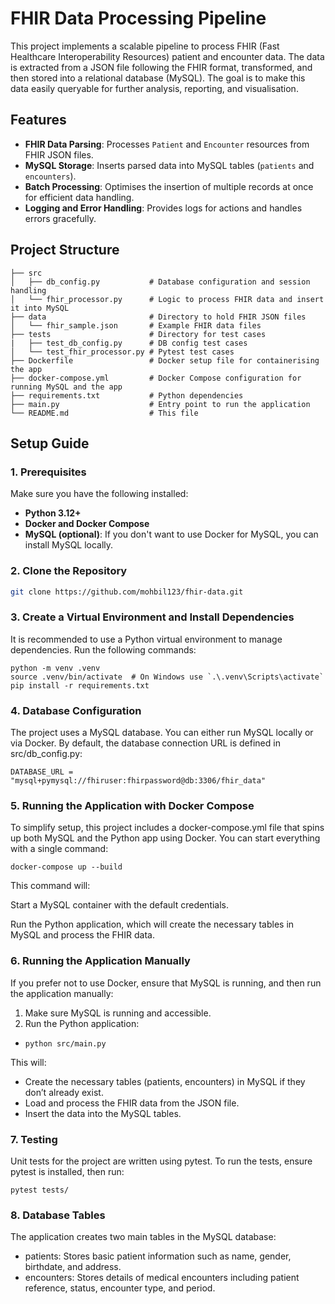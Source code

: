 # FHIR Data Processing Pipeline

This project implements a scalable pipeline to process FHIR (Fast Healthcare Interoperability Resources) patient and encounter data. The data is extracted from a JSON file following the FHIR format, transformed, and then stored into a relational database (MySQL). The goal is to make this data easily queryable for further analysis, reporting, and visualisation.

## Features

- **FHIR Data Parsing**: Processes `Patient` and `Encounter` resources from FHIR JSON files.
- **MySQL Storage**: Inserts parsed data into MySQL tables (`patients` and `encounters`).
- **Batch Processing**: Optimises the insertion of multiple records at once for efficient data handling.
- **Logging and Error Handling**: Provides logs for actions and handles errors gracefully.

## Project Structure
```
├── src                    
│   ├── db_config.py           # Database configuration and session handling
│   └── fhir_processor.py      # Logic to process FHIR data and insert it into MySQL
├── data                       # Directory to hold FHIR JSON files
│   └── fhir_sample.json       # Example FHIR data files
├── tests                      # Directory for test cases
|   ├── test_db_config.py      # DB config test cases
│   └── test_fhir_processor.py # Pytest test cases
├── Dockerfile                 # Docker setup file for containerising the app
├── docker-compose.yml         # Docker Compose configuration for running MySQL and the app
├── requirements.txt           # Python dependencies
├── main.py                    # Entry point to run the application
└── README.md                  # This file

```

## Setup Guide

### 1. Prerequisites

Make sure you have the following installed:

- **Python 3.12+**
- **Docker and Docker Compose**
- **MySQL (optional)**: If you don't want to use Docker for MySQL, you can install MySQL locally.

### 2. Clone the Repository

```bash
git clone https://github.com/mohbil123/fhir-data.git
```
### 3. Create a Virtual Environment and Install Dependencies

It is recommended to use a Python virtual environment to manage dependencies. Run the following commands:

```
python -m venv .venv
source .venv/bin/activate  # On Windows use `.\.venv\Scripts\activate`
pip install -r requirements.txt
```

### 4. Database Configuration

The project uses a MySQL database. You can either run MySQL locally or via Docker. By default, the database connection URL is defined in src/db_config.py:

`DATABASE_URL = "mysql+pymysql://fhiruser:fhirpassword@db:3306/fhir_data"
`

### 5. Running the Application with Docker Compose

To simplify setup, this project includes a docker-compose.yml file that spins up both MySQL and the Python app using Docker. You can start everything with a single command:

`docker-compose up --build`

This command will:

Start a MySQL container with the default credentials.

Run the Python application, which will create the necessary tables in MySQL and process the FHIR data.

### 6. Running the Application Manually

If you prefer not to use Docker, ensure that MySQL is running, and then run the application manually:

1. Make sure MySQL is running and accessible.
1. Run the Python application:

- `python src/main.py`

This will:

- Create the necessary tables (patients, encounters) in MySQL if they don’t already exist.
- Load and process the FHIR data from the JSON file.
- Insert the data into the MySQL tables.

### 7. Testing

Unit tests for the project are written using pytest. To run the tests, ensure pytest is installed, then run:

`pytest tests/`

### 8. Database Tables

The application creates two main tables in the MySQL database:

- patients: Stores basic patient information such as name, gender, birthdate, and address.
- encounters: Stores details of medical encounters including patient reference, status, encounter type, and period.

